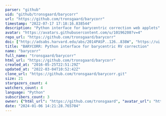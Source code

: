 ```yaml
---
parser: "github"
uid: "github/tronsgaard/barycorr"
url: "https://github.com/tronsgaard/barycorr"
timestamp: "2022-07-17 17:18:16.838544"
description: "Python interface for barycentric correction web applets"
avatar: "https://avatars.githubusercontent.com/u/10196208?v=4"
repo_url: "https://github.com/tronsgaard/barycorr"
doi: ["http://adsabs.harvard.edu/abs/2014PASP..126..838W", "https://ui.adsabs.harvard.edu/abs/2018ascl.soft07018T/abstract"]
title: "BARYCORR: Python interface for barycentric RV correction"
name: "barycorr"
full_name: "tronsgaard/barycorr"
html_url: "https://github.com/tronsgaard/barycorr"
created_at: "2016-05-25T22:51:29Z"
updated_at: "2022-03-04T10:52:42Z"
clone_url: "https://github.com/tronsgaard/barycorr.git"
size: 21
stargazers_count: 4
watchers_count: 4
language: "Python"
subscribers_count: 3
owner: {"html_url": "https://github.com/tronsgaard", "avatar_url": "https://avatars.githubusercontent.com/u/10196208?v=4", "login": "tronsgaard", "type": "User"}
date: "2024-01-06 14:21:28.765704"
---
```

